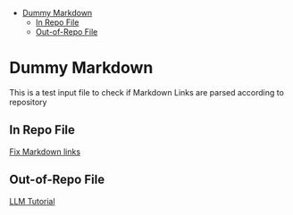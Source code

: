 <!-- toc -->

- [Dummy Markdown](#dummy-markdown)
  * [In Repo File](#in-repo-file)
  * [Out-of-Repo File](#out-of-repo-file)

<!-- tocstop -->

# Dummy Markdown

This is a test input file to check if Markdown Links are parsed according to
repository

## In Repo File

[Fix Markdown links](https://github.com/causify-ai/helpers/blob/master/linters/amp_fix_md_links.py)

## Out-of-Repo File

[LLM Tutorial](https://github.com/causify-ai/tutorials/blob/master/llms/tutorial-openai_new.ipynb)

